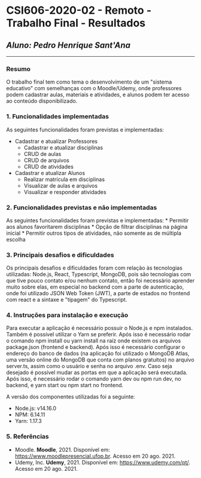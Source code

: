# **CSI606-2020-02 - Remoto - Trabalho Final - Resultados**
## *Aluno: Pedro Henrique Sant'Ana*

--------------

### Resumo

  O trabalho final tem como tema o desenvolvimento de um "sistema educativo" com semelhanças com o Moodle/Udemy, onde professores podem cadastrar aulas, materiais e atividades, e alunos podem ter acesso ao conteúdo disponibilizado.

### 1. Funcionalidades implementadas

  As seguintes funcionalidades foram previstas e implementadas:
  * Cadastrar e atualizar Professores
    * Cadastrar e atualizar disciplinas
    * CRUD de aulas
    * CRUD de arquivos
    * CRUD de atividades
  * Cadastrar e atualizar Alunos
    * Realizar matrícula em disciplinas
    * Visualizar de aulas e arquivos
    * Visualizar e responder atividades
  
### 2. Funcionalidades previstas e não implementadas

  As seguintes funcionalidades foram previstas e implementadas:
      * Permitir aos alunos favoritarem disciplinas
      * Opção de filtrar disciplinas na página inicial
      * Permitir outros tipos de atividades, não somente as de múltipla escolha

### 3. Principais desafios e dificuldades
  
  Os principais desafios e dificuldades foram com relação às tecnologias utilizadas: Node.js, React, Typescript, MongoDB, pois são tecnologias com que tive pouco contato e/ou nenhum contato, então foi necessário aprender muito sobre elas, em especial no backend com a parte de autenticação, onde foi utilizado JSON Web Token (JWT), a parte de estados no frontend com react e a sintaxe e "tipagem" do Typescript.

### 4. Instruções para instalação e execução

  Para executar a aplicação é necessário possuir o Node.js e npm instalados. Também é possível utilizar o Yarn se preferir. Após isso é necessário rodar o comando npm install ou yarn install na raíz onde existem os arquivos package.json (frontend e backend). Após isso é necessário configurar o endereço do banco de dados (na aplicação foi utilizado o MongoDB Atlas, uma versão online do MongoDB que conta com planos gratuitos) no arquivo server.ts, assim como o usuário e senha no arquivo .env. Caso seja desejado é possível mudar as portas em que a aplicação será executada. Após isso, é necessário rodar o comando yarn dev ou npm run dev, no backend, e yarn start ou npm start no frontend.
  
  A versão dos componentes utilizadas foi a seguinte:
  * Node.js: v14.16.0
  * NPM: 6.14.11
  * Yarn: 1.17.3

### 5. Referências
  * Moodle. **Moodle**, 2021. Disponível em: https://www.moodlepresencial.ufop.br. Acesso em 20 ago. 2021.
  * Udemy, Inc. **Udemy**, 2021. Disponível em: https://www.udemy.com/pt/. Acesso em 20 ago. 2021.

